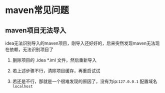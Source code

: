 

# maven常见问题


## maven项目无法导入
idea无法识别导入的maven项目，刚导入还好好的，后来突然发现maven无法现在依赖，无法识别项目了

1. 删除项目的 .idea *.iml 文件，然后重新导入

2. 若上述步骤不行，清除项目缓存，再重启试试

3. 若还是不行，那就是一个很难发现的原因了，没有为ip:`127.0.0.1` 配置域名 `localhost`




